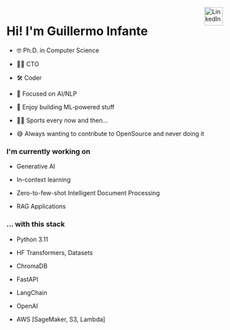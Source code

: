 <a href="https://www.linkedin.com/in/ginfante" target="_blank" rel="nofollow">  
<img align="right" alt="LinkedIn" height="43px" src="https://cdn.worldvectorlogo.com/logos/linkedin-icon-2.svg" /></a>

# Hi! I'm Guillermo Infante

- 🤓 Ph.D. in Computer Science
  
- 👨‍💼 CTO

- 🛠️ Coder
  
- 🧠 Focused on AI/NLP
  
- 🚀 Enjoy building ML-powered stuff
  
- 🚴‍♂️ Sports every now and then...

- 😅 Always wanting to contribute to OpenSource and never doing it

### I'm currently working on

- Generative AI
  
- In-context learning
  
- Zero-to-few-shot Intelligent Document Processing
  
- RAG Applications

### ... with this stack

- Python 3.11
  
- HF Transformers, Datasets
  
- ChromaDB

- FastAPI
  
- LangChain
  
- OpenAI
  
- AWS [SageMaker, S3, Lambda] 
